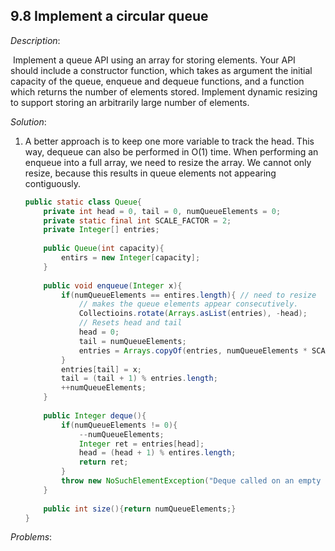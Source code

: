 ## 9.8 Implement a circular queue

*Description*:

​		Implement a queue API  using an array for storing elements. Your API should include a constructor function, which takes as argument the initial capacity of the queue, enqueue and dequeue functions, and a function which returns the number of elements stored. Implement dynamic resizing to support storing an arbitrarily large number of elements.

*Solution*:

1. A better approach is to keep one more variable to track the head. This way, dequeue can also be performed in O(1) time. When performing an enqueue into a full array, we need to resize the array. We cannot only resize, because this results in queue elements not appearing contiguously.

   ```java
   public static class Queue{
       private int head = 0, tail = 0, numQueueElements = 0;
       private static final int SCALE_FACTOR = 2;
       private Integer[] entries;
       
       public Queue(int capacity){
           entirs = new Integer[capacity];
       }
       
       public void enqueue(Integer x){
           if(numQueueElements == entires.length){ // need to resize
               // makes the queue elements appear consecutively.
               Collectioins.rotate(Arrays.asList(entries), -head);
               // Resets head and tail
               head = 0;
               tail = numQueueElements;
               entries = Arrays.copyOf(entries, numQueueElements * SCALE_FACTOR);
           }
           entries[tail] = x;
           tail = (tail + 1) % entries.length;
           ++numQueueElements;
       }
       
       public Integer deque(){
           if(numQueueElements != 0){
               --numQueueElements;
               Integer ret = entries[head];
               head = (head + 1) % entires.length;
               return ret;
           }
           throw new NoSuchElementException("Deque called on an empty queue.");
       }
       
       public int size(){return numQueueElements;}
   }
   ```

   

*Problems*:

